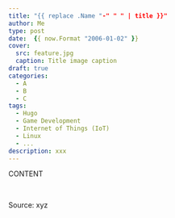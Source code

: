 ```yaml
---
title: "{{ replace .Name "-" " " | title }}"
author: Me
type: post
date:  {{ now.Format "2006-01-02" }}
cover: 
  src: feature.jpg
  caption: Title image caption
draft: true
categories:
  - A
  - B
  - C
tags:
  - Hugo
  - Game Development
  - Internet of Things (IoT)
  - Linux
  - ...
description: xxx
---
```


CONTENT

&nbsp;

Source: xyz